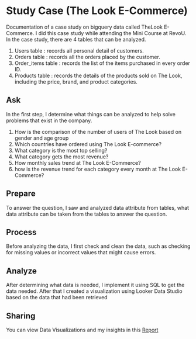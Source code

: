 # Study Case (The Look E-Commerce)

Documentation of a case study on bigquery data called TheLook E-Commerce. I did this case study while attending the Mini Course at RevoU. In the case study, there are 4 tables that can be analyzed.

1. Users table : records all personal detail of customers.
2. Orders table : records all the orders placed by the customer.
3. Order_items table : records the list of the items purchased in every order ID.
4. Products table : records the details of the products sold on The Look, including the price, brand, and product categories.

## Ask
In the first step, I determine what things can be analyzed to help solve problems that exist in the company.

1. How is the comparison of the number of users of The Look based on gender and age group
2. Which countries have ordered using The Look E-commerce?
3. What category is the most top selling?
4. What category gets the most revenue?
5. How monthly sales trend at The Look E-Commerce?
6. how is the revenue trend for each category every month at The Look E-Commerce?

## Prepare
To answer the question, I saw and analyzed data attribute from tables, what data attribute can be taken from the tables to answer the question.

## Process
Before analyzing the data, I first check and clean the data, such as checking for missing values or incorrect values that might cause errors.

## Analyze
After determining what data is needed, I implement it using SQL to get the data needed. After that I created a visualization using Looker Data Studio based on the data that had been retrieved

## Sharing
You can view Data Visualizations and my insights in this [Report](https://lookerstudio.google.com/u/0/reporting/b6bdd93f-9195-4dc6-991c-91d1bbe3fffc/page/bRmDD)

